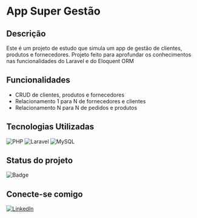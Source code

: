 # App Super Gestão
## Descrição
Este é um projeto de estudo que simula um app de gestão de clientes, produtos e fornecedores. Projeto feito para aprofundar
os conhecimentos nas funcionalidades do Laravel e do Eloquent ORM
## Funcionalidades
- CRUD de clientes, produtos e fornecedores
- Relacionamento 1 para N de fornecedores e clientes
- Relacionamento N para N de pedidos e produtos


## Tecnologias Utilizadas
![PHP](https://img.shields.io/badge/PHP-777BB4?style=for-the-badge&logo=php&logoColor=white)
![Laravel](https://img.shields.io/badge/laravel-%23FF2D20.svg?style=for-the-badge&logo=laravel&logoColor=white)
![MySQL](https://img.shields.io/badge/MySQL-00000F?style=for-the-badge&logo=mysql&logoColor=white)
## Status do projeto
![Badge](http://img.shields.io/static/v1?label=STATUS&message=EM%20DESENVOLVIMENTO&color=RED&style=for-the-badge)

## Conecte-se comigo
[![LinkedIn](https://img.shields.io/badge/LinkedIn-0077B5?style=for-the-badge&logo=linkedin&logoColor=white)](https://www.linkedin.com/in/devpauloh/)
